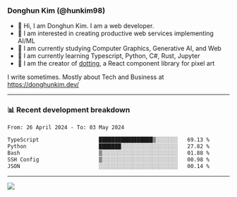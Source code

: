 ### Donghun Kim (@hunkim98)

- 👋 Hi, I am Donghun Kim. I am a web developer. 
- 🤔 I am interested in creating productive web services implementing AI/ML
- 🔭 I am currently studying Computer Graphics, Generative AI, and Web 
- 🌱 I am currently learning Typescript, Python, C#, Rust, Jupyter
- 🎨 I am the creator of [dotting](https://github.com/hunkim98/dotting), a React component library for pixel art

I write sometimes. Mostly about Tech and Business at https://donghunkim.dev/

---
### 📊 Recent development breakdown
<!--START_SECTION:waka-->

```txt
From: 26 April 2024 - To: 03 May 2024

TypeScript                   █████████████████▒░░░░░░░   69.13 %
Python                       ███████░░░░░░░░░░░░░░░░░░   27.82 %
Bash                         ▒░░░░░░░░░░░░░░░░░░░░░░░░   01.88 %
SSH Config                   ▒░░░░░░░░░░░░░░░░░░░░░░░░   00.98 %
JSON                         ░░░░░░░░░░░░░░░░░░░░░░░░░   00.14 %
```

<!--END_SECTION:waka-->
---

<!-- <div align='center'> -->
  <img align="center" src="https://github-readme-stats.vercel.app/api?username=hunkim98&theme=dark&show_icons=true"/>
<!-- </div> -->
<!--
**hunkim98/hunkim98** is a ✨ _special_ ✨ repository because its `README.md` (this file) appears on your GitHub profile.

Here are some ideas to get you started:

- 🔭 I’m currently working on ...
- 🌱 I’m currently learning ...
- 👯 I’m looking to collaborate on ...
- 🤔 I’m looking for help with ...
- 💬 Ask me about ...
- 📫 How to reach me: ...
- 😄 Pronouns: ...
- ⚡ Fun fact: ...
-->
